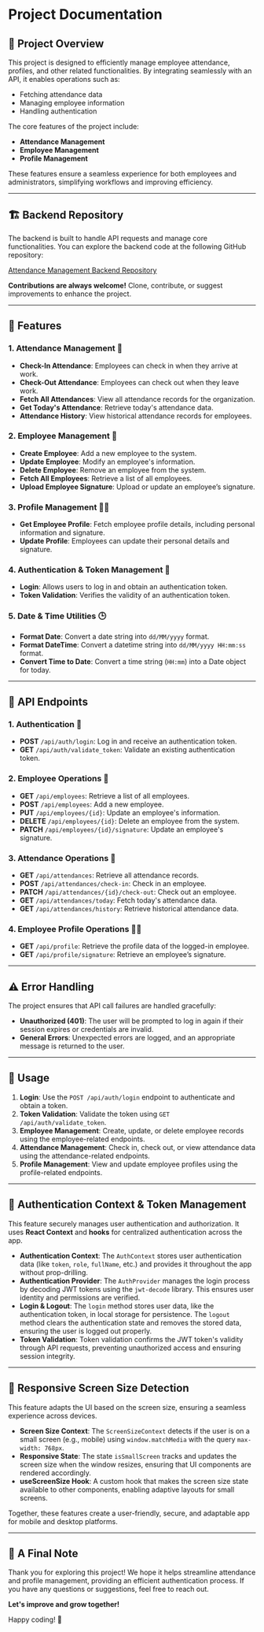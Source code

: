 # Project Documentation

## 🚀 Project Overview

This project is designed to efficiently manage employee attendance, profiles, and other related functionalities. By integrating seamlessly with an API, it enables operations such as:

- Fetching attendance data
- Managing employee information
- Handling authentication

The core features of the project include:

- **Attendance Management**
- **Employee Management**
- **Profile Management**

These features ensure a seamless experience for both employees and administrators, simplifying workflows and improving efficiency.

---

## 🏗️ Backend Repository

The backend is built to handle API requests and manage core functionalities. You can explore the backend code at the following GitHub repository:

[Attendance Management Backend Repository](https://github.com/AliAhmedM48/AttendanceManagement-backend)

**Contributions are always welcome!** Clone, contribute, or suggest improvements to enhance the project.

---

## 🔧 Features

### 1. **Attendance Management** 📅
   - **Check-In Attendance**: Employees can check in when they arrive at work.
   - **Check-Out Attendance**: Employees can check out when they leave work.
   - **Fetch All Attendances**: View all attendance records for the organization.
   - **Get Today's Attendance**: Retrieve today's attendance data.
   - **Attendance History**: View historical attendance records for employees.

### 2. **Employee Management** 👥
   - **Create Employee**: Add a new employee to the system.
   - **Update Employee**: Modify an employee's information.
   - **Delete Employee**: Remove an employee from the system.
   - **Fetch All Employees**: Retrieve a list of all employees.
   - **Upload Employee Signature**: Upload or update an employee’s signature.

### 3. **Profile Management** 🧑‍💼
   - **Get Employee Profile**: Fetch employee profile details, including personal information and signature.
   - **Update Profile**: Employees can update their personal details and signature.

### 4. **Authentication & Token Management** 🔑
   - **Login**: Allows users to log in and obtain an authentication token.
   - **Token Validation**: Verifies the validity of an authentication token.

### 5. **Date & Time Utilities** 🕒
   - **Format Date**: Convert a date string into `dd/MM/yyyy` format.
   - **Format DateTime**: Convert a datetime string into `dd/MM/yyyy HH:mm:ss` format.
   - **Convert Time to Date**: Convert a time string (`HH:mm`) into a Date object for today.

---

## 📡 API Endpoints

### 1. **Authentication** 🔐
   - **POST** `/api/auth/login`: Log in and receive an authentication token.
   - **GET** `/api/auth/validate_token`: Validate an existing authentication token.

### 2. **Employee Operations** 👥
   - **GET** `/api/employees`: Retrieve a list of all employees.
   - **POST** `/api/employees`: Add a new employee.
   - **PUT** `/api/employees/{id}`: Update an employee's information.
   - **DELETE** `/api/employees/{id}`: Delete an employee from the system.
   - **PATCH** `/api/employees/{id}/signature`: Update an employee's signature.

### 3. **Attendance Operations** 📝
   - **GET** `/api/attendances`: Retrieve all attendance records.
   - **POST** `/api/attendances/check-in`: Check in an employee.
   - **PATCH** `/api/attendances/{id}/check-out`: Check out an employee.
   - **GET** `/api/attendances/today`: Fetch today's attendance data.
   - **GET** `/api/attendances/history`: Retrieve historical attendance data.

### 4. **Employee Profile Operations** 🧑‍💼
   - **GET** `/api/profile`: Retrieve the profile data of the logged-in employee.
   - **GET** `/api/profile/signature`: Retrieve an employee’s signature.

---

## ⚠️ Error Handling

The project ensures that API call failures are handled gracefully:

- **Unauthorized (401)**: The user will be prompted to log in again if their session expires or credentials are invalid.
- **General Errors**: Unexpected errors are logged, and an appropriate message is returned to the user.

---

## 📝 Usage

1. **Login**: Use the `POST /api/auth/login` endpoint to authenticate and obtain a token.
2. **Token Validation**: Validate the token using `GET /api/auth/validate_token`.
3. **Employee Management**: Create, update, or delete employee records using the employee-related endpoints.
4. **Attendance Management**: Check in, check out, or view attendance data using the attendance-related endpoints.
5. **Profile Management**: View and update employee profiles using the profile-related endpoints.

---

## 🔑 Authentication Context & Token Management

This feature securely manages user authentication and authorization. It uses **React Context** and **hooks** for centralized authentication across the app.

- **Authentication Context**: The `AuthContext` stores user authentication data (like `token`, `role`, `fullName`, etc.) and provides it throughout the app without prop-drilling.
- **Authentication Provider**: The `AuthProvider` manages the login process by decoding JWT tokens using the `jwt-decode` library. This ensures user identity and permissions are verified.
- **Login & Logout**: The `login` method stores user data, like the authentication token, in local storage for persistence. The `logout` method clears the authentication state and removes the stored data, ensuring the user is logged out properly.
- **Token Validation**: Token validation confirms the JWT token's validity through API requests, preventing unauthorized access and ensuring session integrity.

---

## 📱 Responsive Screen Size Detection

This feature adapts the UI based on the screen size, ensuring a seamless experience across devices.

- **Screen Size Context**: The `ScreenSizeContext` detects if the user is on a small screen (e.g., mobile) using `window.matchMedia` with the query `max-width: 768px`.
- **Responsive State**: The state `isSmallScreen` tracks and updates the screen size when the window resizes, ensuring that UI components are rendered accordingly.
- **useScreenSize Hook**: A custom hook that makes the screen size state available to other components, enabling adaptive layouts for small screens.

Together, these features create a user-friendly, secure, and adaptable app for mobile and desktop platforms.


---


## 👋 A Final Note

Thank you for exploring this project! We hope it helps streamline attendance and profile management, providing an efficient authentication process. If you have any questions or suggestions, feel free to reach out.

**Let's improve and grow together!**

Happy coding! 🚀

